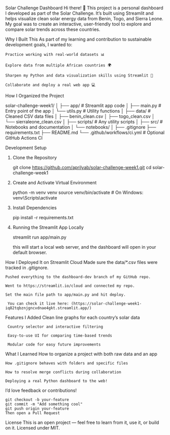 Solar Challenge Dashboard
Hi there! 👋
This project is a personal dashboard I developed as part of the Solar Challenge. It’s built using Streamlit and helps visualize clean solar energy data from Benin, Togo, and Sierra Leone. My goal was to create an interactive, user-friendly tool to explore and compare solar trends across these countries.

Why I Built This
As part of my learning and contribution to sustainable development goals, I wanted to:

    Practice working with real-world datasets 📊

    Explore data from multiple African countries 🌍

    Sharpen my Python and data visualization skills using Streamlit 🚀

    Collaborate and deploy a real web app 💻


How I Organized the Project

solar-challenge-week1/
│
├── app/                  # Streamlit app code
│   ├── main.py           # Entry point of the app
│   └── utils.py          # Utility functions
│
├── data/                 # Cleaned CSV data files
│   ├── benin_clean.csv
│   ├── togo_clean.csv
│   └── sierraleone_clean.csv
│
├── scripts/              # Any utility scripts
│
├── src/                  # Notebooks and documentation
│   └── notebooks/
│
├── .gitignore
├── requirements.txt
├── README.md
└── .github/workflows/ci.yml   # Optional GitHub Actions CI


 Development Setup
1. Clone the Repository

    git clone https://github.com/aprilyab/solar-challenge-week1.git
    cd solar-challenge-week1

2. Create and Activate Virtual Environment 

    python -m venv venv
    source venv/bin/activate  # On Windows: venv\Scripts\activate

3. Install Dependencies

    pip install -r requirements.txt

4. Running the Streamlit App Locally

    streamlit run app/main.py

   this will start a local web server, and the dashboard will open in your default browser.

How I Deployed It on Streamlit Cloud
    Made sure the data/*.csv files were tracked in .gitignore.

    Pushed everything to the dashboard-dev branch of my GitHub repo.

    Went to https://streamlit.io/cloud and connected my repo.

    Set the main file path to app/main.py and hit deploy.

     You can check it live here: (https://solar-challenge-week1-iq82tqbznjgncvdnae4gkt.streamlit.app/)


Features I Added
     Clean line graphs for each country’s solar data

     Country selector and interactive filtering

     Easy-to-use UI for comparing time-based trends

     Modular code for easy future improvements

What I Learned
    How to organize a project with both raw data and an app

    How .gitignore behaves with folders and specific files

    How to resolve merge conflicts during collaboration

    Deploying a real Python dashboard to the web!

I’d love feedback or contributions!

    git checkout -b your-feature
    git commit -m "Add something cool"
    git push origin your-feature
    Then open a Pull Request

License
This is an open project — feel free to learn from it, use it, or build on it.
Licensed under MIT.